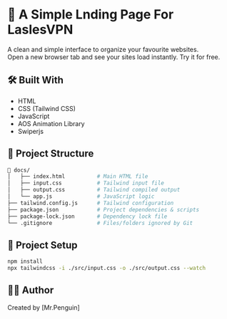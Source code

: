 # 📘 A Simple Lnding Page For LaslesVPN

A clean and simple interface to organize your favourite websites.  
Open a new browser tab and see your sites load instantly. Try it for free.

## 🛠️ Built With

- HTML
- CSS (Tailwind CSS)
- JavaScript
- AOS Animation Library
- Swiperjs

## 📁 Project Structure

```bash
📁 docs/
│   ├── index.html          # Main HTML file
│   ├── input.css           # Tailwind input file
│   ├── output.css          # Tailwind compiled output
│   └── app.js              # JavaScript logic
├── tailwind.config.js      # Tailwind configuration
├── package.json            # Project dependencies & scripts
├── package-lock.json       # Dependency lock file
└── .gitignore              # Files/folders ignored by Git
```

## 📂 Project Setup

```bash
npm install
npx tailwindcss -i ./src/input.css -o ./src/output.css --watch
```

## 👨‍💻 Author

Created by [Mr.Penguin]

